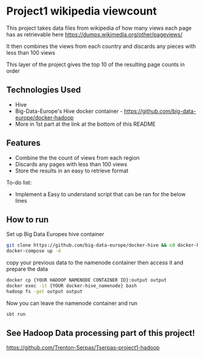 # Project1 wikipedia viewcount
This project takes data files from wikipedia of how many views each page has as retrievable here https://dumps.wikimedia.org/other/pageviews/

It then combines the views from each country and discards any pieces with less than 100 views

This layer of the project gives the top 10 of the resulting page counts in order

## Technologies Used

* Hive
* Big-Data-Europe's Hive docker container - https://github.com/big-data-europe/docker-hadoop
* More in 1st part at the link at the bottom of this README

## Features

* Combine the the count of views from each region
* Discards any pages with less than 100 views
* Store the results in an easy to retrieve format

To-do list:
* Implement a Easy to understand script that can be ran for the below lines

## How to run
Set up Big Data Europes hive container
```bash
git clone https://github.com/big-data-europe/docker-hive && cd docker-hive
docker-compose up -d
```

copy your previous data to the namenode container then access it and prepare the data
```bash
docker cp {YOUR HADOOP NAMENODE CONTAINER ID}:output output
docker exec -it {YOUR docker-hive_namenode} bash
hadoop fs -get output output
```

Now you can leave the namenode container and run
```bash
sbt run
```

## See Hadoop Data processing part of this project!
https://github.com/Trenton-Serpas/Tserpas-project1-hadoop
